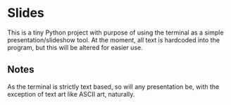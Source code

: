 # Slides

This is a tiny Python project with purpose of using the terminal as a simple presentation/slideshow tool. At the moment, all text is hardcoded into the program, but this will be altered for easier use. 

## Notes

As the terminal is strictly text based, so will any presentation be, with the exception of text art like ASCII art, naturally. 
